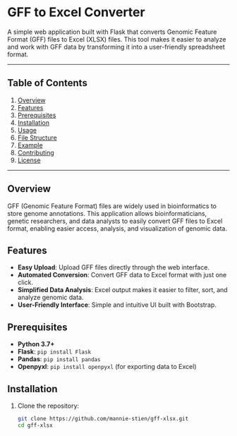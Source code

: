 # GFF to Excel Converter

A simple web application built with Flask that converts Genomic Feature Format (GFF) files to Excel (XLSX) files. This tool makes it easier to analyze and work with GFF data by transforming it into a user-friendly spreadsheet format.

---

## Table of Contents

1. [Overview](#overview)
2. [Features](#features)
3. [Prerequisites](#prerequisites)
4. [Installation](#installation)
5. [Usage](#usage)
6. [File Structure](#file-structure)
7. [Example](#example)
8. [Contributing](#contributing)
9. [License](#license)

---

## Overview

GFF (Genomic Feature Format) files are widely used in bioinformatics to store genome annotations. This application allows bioinformaticians, genetic researchers, and data analysts to easily convert GFF files to Excel format, enabling easier access, analysis, and visualization of genomic data.

## Features

- **Easy Upload**: Upload GFF files directly through the web interface.
- **Automated Conversion**: Convert GFF data to Excel format with just one click.
- **Simplified Data Analysis**: Excel output makes it easier to filter, sort, and analyze genomic data.
- **User-Friendly Interface**: Simple and intuitive UI built with Bootstrap.

## Prerequisites

- **Python 3.7+**
- **Flask**: `pip install Flask`
- **Pandas**: `pip install pandas`
- **Openpyxl**: `pip install openpyxl` (for exporting data to Excel)

## Installation

1. Clone the repository:

   ```bash
   git clone https://github.com/mannie-stien/gff-xlsx.git
   cd gff-xlsx

